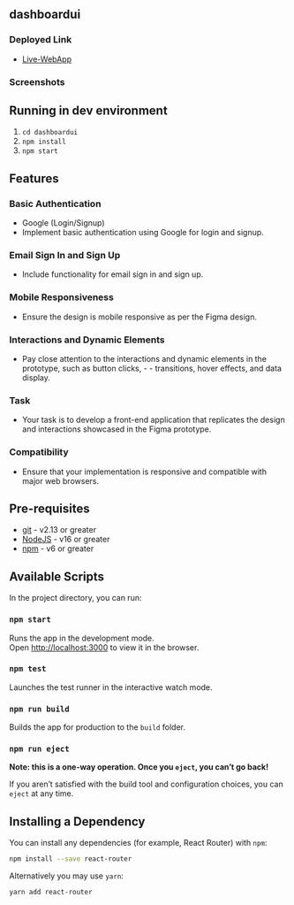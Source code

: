 ## dashboardui

### Deployed Link

- [Live-WebApp](https://base-task.netlify.app/)

### Screenshots



## Running in dev environment

1.  `cd dashboardui`
2.  `npm install`
3.  `npm start`

## Features 

### Basic Authentication
- Google (Login/Signup)
- Implement basic authentication using Google for login and signup.

### Email Sign In and Sign Up
- Include functionality for email sign in and sign up.

### Mobile Responsiveness
- Ensure the design is mobile responsive as per the Figma design.

### Interactions and Dynamic Elements
- Pay close attention to the interactions and dynamic elements in the prototype, such as button clicks, - - transitions, hover effects, and data display.

### Task
- Your task is to develop a front-end application that replicates the design and interactions showcased in the Figma prototype.

### Compatibility
- Ensure that your implementation is responsive and compatible with major web browsers.





## Pre-requisites

- [git](https://git-scm.com/) - v2.13 or greater
- [NodeJS](https://nodejs.org/en/) - v16 or greater
- [npm](https://www.npmjs.com/) - v6 or greater







## Available Scripts

In the project directory, you can run:

### `npm start`

Runs the app in the development mode.<br>
Open [http://localhost:3000](http://localhost:3000) to view it in the browser.

### `npm test`

Launches the test runner in the interactive watch mode.<br>

### `npm run build`

Builds the app for production to the `build` folder.<br>

### `npm run eject`

**Note: this is a one-way operation. Once you `eject`, you can’t go back!**

If you aren’t satisfied with the build tool and configuration choices, you can `eject` at any time.

## Installing a Dependency

You can install any dependencies (for example, React Router) with `npm`:

```sh
npm install --save react-router
```

Alternatively you may use `yarn`:

```sh
yarn add react-router
```

